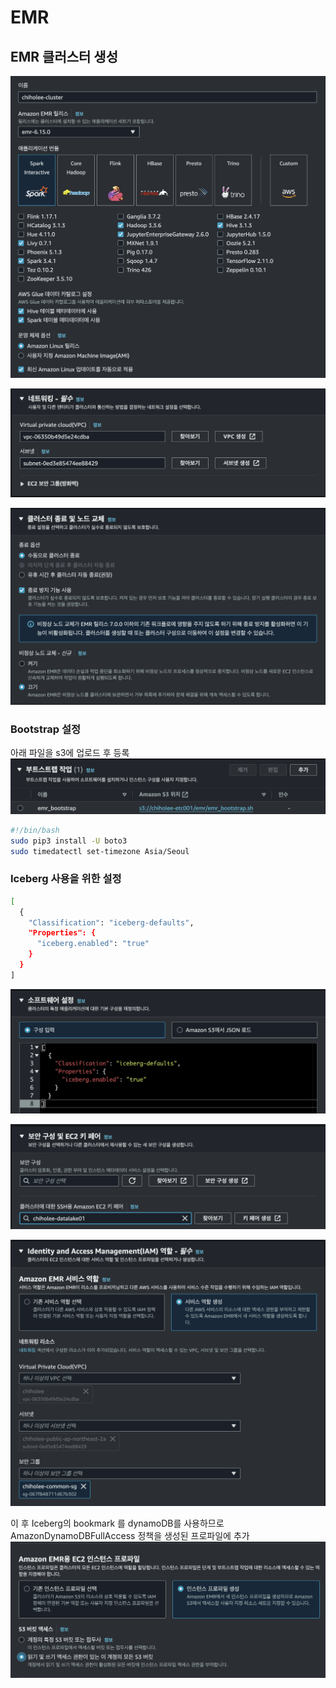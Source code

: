 # EMR

## EMR 클러스터 생성
![](./img/2024-06-16-11-57-04.png)

![](./img/2024-06-16-11-59-11.png)

![](./img/2024-06-16-11-59-45.png)

### Bootstrap 설정
아래 파일을 s3에 업로드 후 등록
![](./img/2024-06-16-12-02-45.png)
```bash
#!/bin/bash
sudo pip3 install -U boto3
sudo timedatectl set-timezone Asia/Seoul
```

### Iceberg 사용을 위한 설정
```bash
[
  {
    "Classification": "iceberg-defaults",
    "Properties": {
      "iceberg.enabled": "true"
    }
  }
]
```
![](./img/2024-06-16-11-57-57.png)

![](./img/2024-06-16-12-03-24.png)

![](./img/2024-06-16-12-04-48.png)

이 후 Iceberg의 bookmark 를 dynamoDB를 사용하므로 AmazonDynamoDBFullAccess 정책을 생성된 프로파일에 추가
![](./img/2024-06-16-12-05-01.png)


